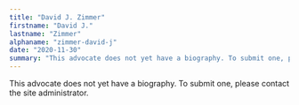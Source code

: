 ```yaml
---
title: "David J. Zimmer"
firstname: "David J."
lastname: "Zimmer"
alphaname: "zimmer-david-j"
date: "2020-11-30"
summary: "This advocate does not yet have a biography. To submit one, please contact the site administrator."
---
```

This advocate does not yet have a biography. To submit one, please contact the site administrator.

